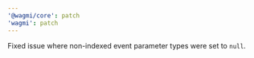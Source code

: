 ```yaml
---
'@wagmi/core': patch
'wagmi': patch
---
```


Fixed issue where non-indexed event parameter types were set to `null`.
